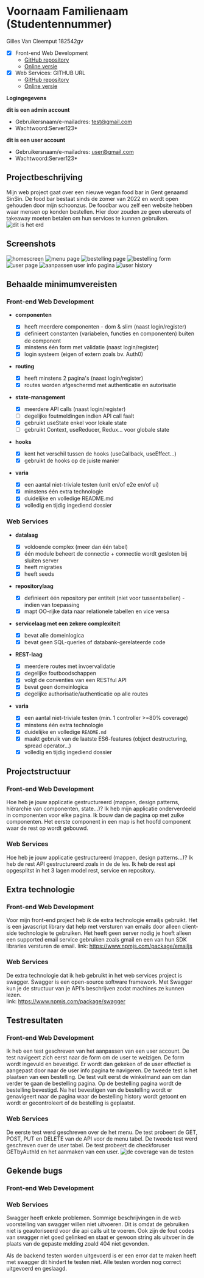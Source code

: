 # Voornaam Familienaam (Studentennummer)

Gilles Van Cleemput
182542gv

- [x] Front-end Web Development
  - [GitHub repository](https://github.com/Web-IV/2223-frontendweb-gillesvancleemput)
  - [Online versie](https://sinsinfrontend.onrender.com)
- [x] Web Services: GITHUB URL
  - [GitHub repository](https://github.com/Web-IV/2223-webservices-gillesvancleemput)
  - [Online versie](https://sinsinapi.onrender.com)

**Logingegevens**

**dit is een admin account**

- Gebruikersnaam/e-mailadres: test@gmail.com
- Wachtwoord:Server123\*

**dit is een user account**

- Gebruikersnaam/e-mailadres: user@gmail.com
- Wachtwoord:Server123\*

## Projectbeschrijving

Mijn web project gaat over een nieuwe vegan food bar in Gent genaamd SinSin. De food bar bestaat sinds de zomer van 2022 en wordt open gehouden door mijn schoonzus.
De foodbar wou zelf een website hebben waar mensen op konden bestellen. Hier door zouden ze geen ubereats of takeaway moeten betalen om hun services te kunnen gebruiken.
![dit is het erd](image_dossier/erd.png)

## Screenshots

![homescreen](image_dossier/Homepage.png)
![menu page](image_dossier/MenuPage.png)
![bestelling page](image_dossier/bestellingPage.png)
![bestelling form](image_dossier/BestellingForm.png.png)
![user page](image_dossier/userInfopage.png)
![aanpassen user info pagina](image_dossier/aanpassenUserInfo.png)
![user history](image_dossier/BestellingHistory.png)

## Behaalde minimumvereisten

### Front-end Web Development

- **componenten**

  - [x] heeft meerdere componenten - dom & slim (naast login/register)
  - [x] definieert constanten (variabelen, functies en componenten) buiten de component
  - [x] minstens één form met validatie (naast login/register)
  - [x] login systeem (eigen of extern zoals bv. Auth0)
        <br />

- **routing**

  - [x] heeft minstens 2 pagina's (naast login/register)
  - [x] routes worden afgeschermd met authenticatie en autorisatie
        <br />

- **state-management**

  - [x] meerdere API calls (naast login/register)
  - [ ] degelijke foutmeldingen indien API call faalt
  - [x] gebruikt useState enkel voor lokale state
  - [ ] gebruikt Context, useReducer, Redux… voor globale state
        <br />

- **hooks**

  - [x] kent het verschil tussen de hooks (useCallback, useEffect…)
  - [x] gebruikt de hooks op de juiste manier
        <br />

- **varia**
  - [x] een aantal niet-triviale testen (unit en/of e2e en/of ui)
  - [x] minstens één extra technologie
  - [x] duidelijke en volledige README.md
  - [x] volledig en tijdig ingediend dossier

### Web Services

- **datalaag**

  - [x] voldoende complex (meer dan één tabel)
  - [x] één module beheert de connectie + connectie wordt gesloten bij sluiten server
  - [x] heeft migraties
  - [x] heeft seeds
        <br />

- **repositorylaag**

  - [x] definieert één repository per entiteit (niet voor tussentabellen) - indien van toepassing
  - [x] mapt OO-rijke data naar relationele tabellen en vice versa
        <br />

- **servicelaag met een zekere complexiteit**

  - [x] bevat alle domeinlogica
  - [x] bevat geen SQL-queries of databank-gerelateerde code
        <br />

- **REST-laag**

  - [x] meerdere routes met invoervalidatie
  - [x] degelijke foutboodschappen
  - [x] volgt de conventies van een RESTful API
  - [x] bevat geen domeinlogica
  - [x] degelijke authorisatie/authenticatie op alle routes
        <br />

- **varia**
  - [x] een aantal niet-triviale testen (min. 1 controller >=80% coverage)
  - [x] minstens één extra technologie
  - [x] duidelijke en volledige `README.md`
  - [x] maakt gebruik van de laatste ES6-features (object destructuring, spread operator...)
  - [x] volledig en tijdig ingediend dossier

## Projectstructuur

### Front-end Web Development

Hoe heb je jouw applicatie gestructureerd (mappen, design patterns, hiërarchie van componenten, state...)?
Ik heb mijn applicatie onderverdeeld in componenten voor elke pagina. Ik bouw dan de pagina op met zulke componenten.
Het eerste component in een map is het hoofd component waar de rest op wordt gebouwd.

### Web Services

Hoe heb je jouw applicatie gestructureerd (mappen, design patterns...)?
Ik heb de rest API gestructureerd zoals in de de les.
Ik heb de rest api opgesplitst in het 3 lagen model rest, service en repository.

## Extra technologie

### Front-end Web Development

Voor mijn front-end project heb ik de extra technologie emailjs gebruikt.
Het is een javascript library dat help met versturen van emails door alleen client-side technologie te gebruiken.
Het heeft geen server nodig je hoeft alleen een supported email service gebruiken zoals gmail en een van hun SDK libraries versturen de email.
link: https://www.npmjs.com/package/emailjs

### Web Services

De extra technologie dat ik heb gebruikt in het web services project is swagger.
Swagger is een open-source software framework.
Met Swagger kun je de structuur van je API's beschrijven zodat machines ze kunnen lezen.\
link: https://www.npmjs.com/package/swagger

## Testresultaten

### Front-end Web Development

Ik heb een test geschreven van het aanpassen van een user account.
De test navigeert zich eerst naar de form om de user te weizigen.
De form wordt ingevuld en bevestigd.
Er wordt dan gekeken of de user effectief is aangepast door naar de user info pagina te navigeren.
De tweede test is het plaatsen van een bestelling.
De test vult eerst de winkelmand aan om dan verder te gaan de bestelling pagina.
Op de bestelling pagina wordt de bestelling bevestigd.
Na het bevestigen van de bestelling wordt er genavigeert naar de pagina waar de bestelling history wordt getoont en wordt er gecontroleert of de bestelling is geplaatst.

### Web Services

De eerste test werd geschreven over de het menu.
De test probeert de GET, POST, PUT en DELETE van de API voor de menu tabel.
De tweede test werd geschreven over de user tabel.
De test probeert de checkforuser GETbyAuthId en het aanmaken van een user.
![de coverage van de testen](image_dossier/coverage.png)

## Gekende bugs

### Front-end Web Development

### Web Services

Swagger heeft enkele problemen.
Sommige beschrijvingen in de web voorstelling van swagger willen niet uitvoeren.
Dit is omdat de gebruiken niet is geautoriseerd voor die api calls uit te voeren.
Ook zijn de fout codes van swagger niet goed gelinked en staat er gewoon string als uitvoer in de plaats van de gepaste melding zoald 404 niet gevonden.

Als de backend testen worden uitgevoerd is er een error dat te maken heeft met swagger dit hindert te testen niet. Alle testen worden nog correct uitgevoerd en geslaagd.
